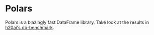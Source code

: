 # Polars
Polars is a blazingly fast DataFrame library. Take look at the results in [h20ai's db-benchmark](https://h2oai.github.io/db-benchmark/). 
